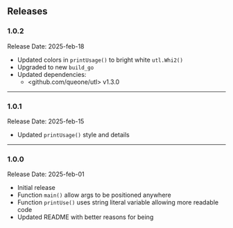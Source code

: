## Releases


### 1.0.2
Release Date: 2025-feb-18

- Updated colors in `printUsage()` to bright white `utl.Whi2()`
- Upgraded to new `build_go`
- Updated dependencies:
  - <github.com/queone/utl> v1.3.0

---

### 1.0.1
Release Date: 2025-feb-15

- Updated `printUsage()` style and details

---

### 1.0.0
Release Date: 2025-feb-01

- Initial release
- Function `main()` allow args to be positioned anywhere
- Function `printUse()` uses string literal variable allowing more readable code
- Updated README with better reasons for being

